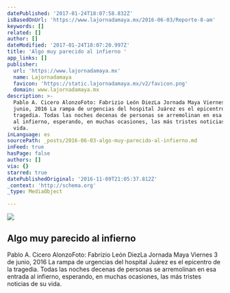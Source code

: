 ```yaml
---
datePublished: '2017-01-24T18:07:58.832Z'
isBasedOnUrl: 'https://www.lajornadamaya.mx/2016-06-03/Reporte-8-am'
keywords: []
related: []
author: []
dateModified: '2017-01-24T18:07:20.997Z'
title: 'Algo muy parecido al infierno '
app_links: []
publisher:
  url: 'https://www.lajornadamaya.mx'
  name: Lajornadamaya
  favicon: 'https://static.lajornadamaya.mx/v2/favicon.png'
  domain: www.lajornadamaya.mx
description: >-
  Pablo A. Cicero AlonzoFoto: Fabrizio León DiezLa Jornada Maya Viernes 3 de
  junio, 2016 La rampa de urgencias del hospital Juárez es el epicentro de la
  tragedia. Todas las noches decenas de personas se arremolinan en esa entrada
  al infierno, esperando, en muchas ocasiones, las más tristes noticias de su
  vida.
inLanguage: es
sourcePath: _posts/2016-06-03-algo-muy-parecido-al-infierno.md
inFeed: true
hasPage: false
authors: []
via: {}
starred: true
datePublishedOriginal: '2016-11-09T21:05:37.812Z'
_context: 'http://schema.org'
_type: MediaObject

---
```

<article style=""><img src="https://img.lajornadamaya.mx/32/ai464q268eiv_640-414-cover" /><h1>Algo muy parecido al infierno </h1><p>Pablo A. Cicero AlonzoFoto: Fabrizio León DiezLa Jornada Maya Viernes 3 de junio, 2016 La rampa de urgencias del hospital Juárez es el epicentro de la tragedia. Todas las noches decenas de personas se arremolinan en esa entrada al infierno, esperando, en muchas ocasiones, las más tristes noticias de su vida.</p></article>